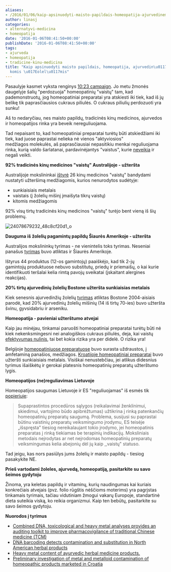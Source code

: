 ```yaml
---
aliases:
- /2016/01/06/kaip-apsinuodyti-maisto-papildais-homeopatija-ajurvedinemis-ir-kiniskomis-zolelemis/
author: linasj
categories:
- alternatyvi-medicina
- homeopatija
date: '2016-01-06T08:41:50+00:00'
publishDate: '2016-01-06T08:41:50+00:00'
tags:
- ajurveda
- homeopatija
- tradicine-kinu-medicina
title: "Kaip apsinuodyti maisto papildais, homeopatija, ajurvedin\u0117mis ir kini\u0161\
  komis \u017Eolel\u0117mis"
---
```

Pasaulyje kasmet vyksta renginys [10:23 campaign](http://www.1023.org.uk/). Jo metu žmonės daugelyje šalių "perdozuoja" homeopatinių "vaistų" tam, kad pademonstruotų, jog homeopatiniai preparatai yra atskiesti iki tiek, kad iš jų belikę tik paprasčiausios cukraus piliulės. O cukraus piliulių perdozuoti yra sunku!

Aš to nedaryčiau, nes maisto papildų, tradicinės kinų medicinos, ajurvedos ir homeopatijos rinka yra beveik nereguliuojama.

Tad nepaisant to, kad homeopatiniai preparatai turėtų būti atskiedžiami iki tiek, kad juose paprastai nelieka nė vienos "aktyviosios" medžiagos molekulės, aš paprasčiausiai nepasitikiu menkai reguliuojama rinka, kurią valdo šarlatanai, pardavinėjantys "vaistus", kurie [neveikia](http://netikiu.com/2014/04/14/australijos-mokslininku-dovana-homeopatijos-savaites-proga/) ir negali veikti.

**92% tradicinės kinų medicinos "vaistų" Australijoje - užteršta**

Australijoje mokslininkai [ištyrė](http://www.nature.com/articles/srep17475#f1) 26 kinų medicinos "vaistų" bandydami nustatyti užteršimą medžiagomis, kurios nenurodytos sudėtyje:

* sunkiaisiais metalais
* vaistais (į žolelių mišinį įmaišyta tikrų vaistų)
* kitomis medžiagomis

92% visų tirtų tradicinės kinų medicinos "vaistų" turėjo bent vieną iš šių problemų.

![24078679232_48c8cf20d1_o](/static/2016/01/24078679232_48c8cf20d1_o.jpg)

**Dauguma iš žolelių pagamintų papildų Šiaurės Amerikoje - užteršta**

Australijos mokslininkų tyrimas - ne vienintelis toks tyrimas. Neseniai panašus [tyrimas](http://www.biomedcentral.com/1741-7015/11/222) buvo atliktas ir Šiaurės Amerikoje.

Ištyrus 44 produktus (12-os gamintojų) paaiškėjo, kad tik 2-jų gamintojų produktuose nebuvo substitutų, priedų ir priemaišų, o kai kurie identifikuoti teršalai kelia rimtą pavojų sveikatai (įskaitant alergines reakcijas).

**20% tirtų ajurvedinių žolelių Bostone užteršta sunkiaisias metalais**

Kiek senesnis ajurvedinžių žolelių [tyrimas](http://www.ncbi.nlm.nih.gov/pubmed/15598918) atliktas Bostone 2004-aisiais parodė, kad 20% ajurvedinių žolelių mišinių (14 iš tirtų 70-ies) buvo užteršta švinu, gyvsidabriu ir arseniku.

**Homeopatija - pavieniai užterštumo atvejai**

Kaip jau minėjau, tinkamai paruošti homeopatiniai preparatai turėtų būti nė kiek nekenksmingesni nei analogiškos cukraus piliulės, deja, kai vaistų [efektyvumas nulinis](http://netikiu.com/2014/04/14/australijos-mokslininku-dovana-homeopatijos-savaites-proga/), tai bet kokia rizika yra per didelė. O rizika yra!

Belgijoje [homeopatiniuose preparatuose](http://journals.lww.com/euro-emergencymed/Abstract/2004/08000/Homeopathic_products,_not_as_innocent_and_safe_as.18.aspx) buvo surasta uždraustos, į amfetaminą panašios, medžiagos. [Kroatijoje homeopatiniai preparatai](http://www.sciencedirect.com/science/article/pii/S1475491610000482) buvo užteršti sunkiaisiais metalais. Visiškai nenustebčiau, jei atlikus didesnius tyrimus išaiškėtų ir gerokai platesnis homeopatinių preparatų užterštumo lygis.

**Homeopatijos (ne)reguliavimas Lietuvoje**

Homeopatijos saugumas Lietuvoje ir ES "reguliuojamas" iš esmės tik [popieriuje](http://lsmuvaistine.lt/node/7):


> Supaprastintos procedūros sąlygos (reikalavimai ženklinimui, skiedimui, vartoji­mo būdo apibrėžtumas) užtikrina į rinką patenkančių homeopatinių preparatų saugumą. Problema, susijusi su paprastai būtinu vaistinių preparatų veiksmingumo įrodymu, ES teisėje „išspręsta" tiesiog nereikalaujant tokio įrodymo, jei homeopatinis preparatas į rinką tiekiamas be terapinių indikacijų. Moksliniais metodais neįrodytas ar net neįrodo­mas homeopatinių preparatų veiksmingumas kelia abejonių dėl jų kaip ,,vaistų" statuso.



Tad jeigu, kas nors pasiūlys jums žolelių ir maisto papildų - tiesiog pasakykite NE.

**Prieš vartodami žoleles, ajurvedą, homeopatiją, pasitarkite su savo šeimos gydytoju**

Žinoma, yra keletas papildų ir vitaminų, kurių naudingumas kai kuriais konkrečiais atvejais (pvz. folio rūgštis nėščioms moterims) yra pagrįstas tinkamais tyrimais, tačiau vidutiniam žmogui vakarų Europoje, standartinė dieta suteikia viską, ko reikia organizmui. Kaip ten bebūtų, pasitarkite su savo šeimos gydytoju.

**Nuorodos į tyrimus**
* [Combined DNA, toxicological and heavy metal analyses provides an auditing toolkit to improve pharmacovigilance of traditional Chinese medicine (TCM)](http://www.nature.com/articles/srep17475#f1)
* [DNA barcoding detects contamination and substitution in North American herbal products](http://www.biomedcentral.com/1741-7015/11/222)
* [Heavy metal content of ayurvedic herbal medicine products.](http://www.ncbi.nlm.nih.gov/pubmed/15598918)
* [Preliminary investigation of metal and metalloid contamination of homeopathic products marketed in Croatia](http://www.sciencedirect.com/science/article/pii/S1475491610000482)


